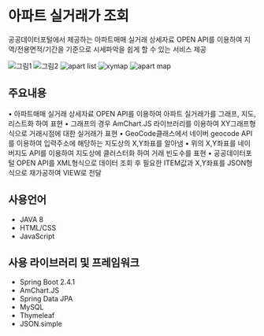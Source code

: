 # 아파트 실거래가 조회
공공데이터포털에서 제공하는 아파트매매 실거래 상세자료 OPEN API를 이용하여
지역/전용면적/기간을 기준으로 시세파악을 쉽게 할 수 있는 서비스 제공  

![그림1](https://user-images.githubusercontent.com/37195463/115117752-142bc880-9fdb-11eb-9af3-a247e60f94ac.png)
![그림2](https://user-images.githubusercontent.com/37195463/115117749-12620500-9fdb-11eb-9e1e-8bdbff38248c.png)
![apart list](https://user-images.githubusercontent.com/37195463/133756031-9e875dc6-10bd-498c-9799-63aecc5a8fbd.png)
![xymap](https://user-images.githubusercontent.com/37195463/133756039-10fdf78d-1e4c-45a8-8451-b6454ec6d522.png)
![apart map](https://user-images.githubusercontent.com/37195463/133756043-795c317c-069d-4457-92d0-ad5acc1a5904.png)

## 주요내용
• 아파트매매 실거래 상세자료 OPEN API를 이용하여 아파트 실거래가를 그래프, 지도, 리스트화 하여 표현
• 그래프의 경우 AmChart.JS 라이브러리를 이용하여 XY그래프형식으로 거래시점에 대한 실거래가 표현
• GeoCode클래스에서 네이버 geocode API를 이용하여 입력주소에 해당하는 지도상의 X,Y좌표를 알아냄
• 위의 X,Y좌표를 네이버지도 API를 이용하여 지도상에 클러스터화 하여 거래 빈도수를 표현
• 공공데이터포털 OPEN API를 XML형식으로 데이터 조회 후 필요한 ITEM값과 X,Y좌표를 JSON형식으로 재가공하여 VIEW로 전달  

## 사용언어
+ JAVA 8
+ HTML/CSS
+ JavaScript

## 사용 라이브러리 및 프레임워크
+ Spring Boot 2.4.1
+ AmChart.JS
+ Spring Data JPA
+ MySQL
+ Thymeleaf
+ JSON.simple
